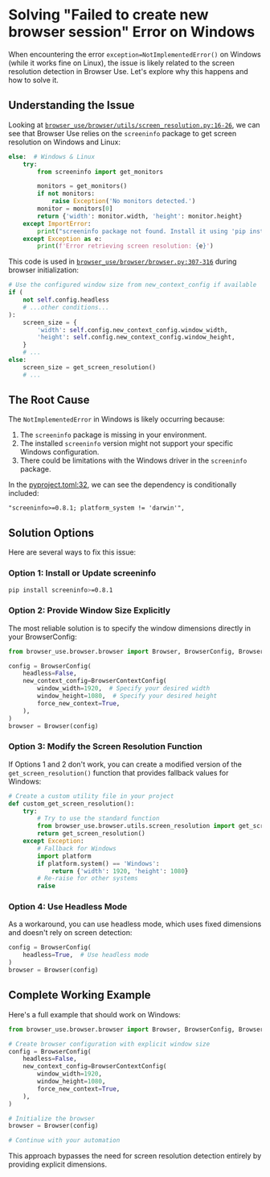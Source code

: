 # Solving "Failed to create new browser session" Error on Windows

When encountering the error `exception=NotImplementedError()` on Windows (while it works fine on Linux), the issue is likely related to the screen resolution detection in Browser Use. Let's explore why this happens and how to solve it.

## Understanding the Issue

Looking at [`browser_use/browser/utils/screen_resolution.py:16-26`](https://github.com/browser-use/browser-use/blob/main/browser_use/browser/utils/screen_resolution.py#L16-L26), we can see that Browser Use relies on the `screeninfo` package to get screen resolution on Windows and Linux:

```python
else:  # Windows & Linux
    try:
        from screeninfo import get_monitors

        monitors = get_monitors()
        if not monitors:
            raise Exception('No monitors detected.')
        monitor = monitors[0]
        return {'width': monitor.width, 'height': monitor.height}
    except ImportError:
        print("screeninfo package not found. Install it using 'pip install screeninfo'.")
    except Exception as e:
        print(f'Error retrieving screen resolution: {e}')
```

This code is used in [`browser_use/browser/browser.py:307-316`](https://github.com/browser-use/browser-use/blob/main/browser_use/browser/browser.py#L307-L316) during browser initialization:

```python
# Use the configured window size from new_context_config if available
if (
    not self.config.headless
    # ...other conditions...
):
    screen_size = {
        'width': self.config.new_context_config.window_width,
        'height': self.config.new_context_config.window_height,
    }
    # ...
else:
    screen_size = get_screen_resolution()
    # ...
```

## The Root Cause

The `NotImplementedError` in Windows is likely occurring because:

1. The `screeninfo` package is missing in your environment.
2. The installed `screeninfo` version might not support your specific Windows configuration.
3. There could be limitations with the Windows driver in the `screeninfo` package.

In the [pyproject.toml:32](https://github.com/browser-use/browser-use/blob/main/pyproject.toml#L32), we can see the dependency is conditionally included:

```
"screeninfo>=0.8.1; platform_system != 'darwin'",
```

## Solution Options

Here are several ways to fix this issue:

### Option 1: Install or Update screeninfo

```bash
pip install screeninfo>=0.8.1
```

### Option 2: Provide Window Size Explicitly

The most reliable solution is to specify the window dimensions directly in your BrowserConfig:

```python
from browser_use.browser.browser import Browser, BrowserConfig, BrowserContextConfig

config = BrowserConfig(
    headless=False,
    new_context_config=BrowserContextConfig(
        window_width=1920,  # Specify your desired width
        window_height=1080,  # Specify your desired height
        force_new_context=True,
    ),
)
browser = Browser(config)
```

### Option 3: Modify the Screen Resolution Function

If Options 1 and 2 don't work, you can create a modified version of the `get_screen_resolution()` function that provides fallback values for Windows:

```python
# Create a custom utility file in your project
def custom_get_screen_resolution():
    try:
        # Try to use the standard function
        from browser_use.browser.utils.screen_resolution import get_screen_resolution
        return get_screen_resolution()
    except Exception:
        # Fallback for Windows
        import platform
        if platform.system() == 'Windows':
            return {'width': 1920, 'height': 1080}
        # Re-raise for other systems
        raise
```

### Option 4: Use Headless Mode

As a workaround, you can use headless mode, which uses fixed dimensions and doesn't rely on screen detection:

```python
config = BrowserConfig(
    headless=True,  # Use headless mode
)
browser = Browser(config)
```

## Complete Working Example

Here's a full example that should work on Windows:

```python
from browser_use.browser.browser import Browser, BrowserConfig, BrowserContextConfig

# Create browser configuration with explicit window size
config = BrowserConfig(
    headless=False,
    new_context_config=BrowserContextConfig(
        window_width=1920,
        window_height=1080,
        force_new_context=True,
    ),
)

# Initialize the browser
browser = Browser(config)

# Continue with your automation
```

This approach bypasses the need for screen resolution detection entirely by providing explicit dimensions. 